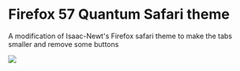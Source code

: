 # Firefox 57 Quantum Safari theme

A modification of Isaac-Newt's Firefox safari theme to make the tabs smaller and remove some buttons

<img src=https://i.imgur.com/bIQO7pY.png></img>
